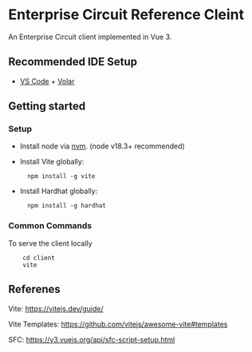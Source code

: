 # Enterprise Circuit Reference Cleint

An Enterprise Circuit client implemented in Vue 3.

## Recommended IDE Setup

- [VS Code](https://code.visualstudio.com/) + [Volar](https://marketplace.visualstudio.com/items?itemName=Vue.volar)


## Getting started

### Setup

- Install node via [nvm](https://github.com/nvm-sh/nvm). (node v18.3+ recommended)

- Install Vite globally:

        npm install -g vite

- Install Hardhat globally:

        npm install -g hardhat

### Common Commands

To serve the client locally

        cd client
        vite

## Referenes

Vite: https://vitejs.dev/guide/

Vite Templates: https://github.com/vitejs/awesome-vite#templates

SFC: https://v3.vuejs.org/api/sfc-script-setup.html


